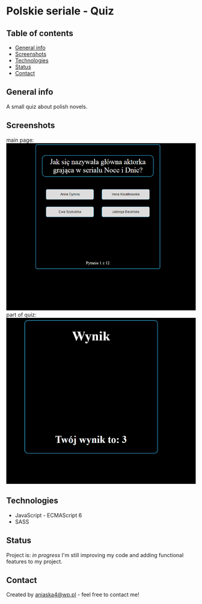 # Polskie seriale - Quiz


## Table of contents
* [General info](#general-info)
* [Screenshots](#screenshots)
* [Technologies](#technologies)
* [Status](#status)
* [Contact](#contact)

## General info
A small quiz about polish novels. 

## Screenshots
main page:
![Example screenshot](./images/page1.PNG)
part of quiz:
![Example screenshot](./images/page2.PNG)


## Technologies
* JavaScript - ECMAScript 6
* SASS

## Status
Project is: _in progress_
I'm still improving my code and adding functional features to my project.



## Contact
Created by [aniaska4@wp.pl](https://www.linkedin.com/in/anna-belka-71793649/) - feel free to contact me!
